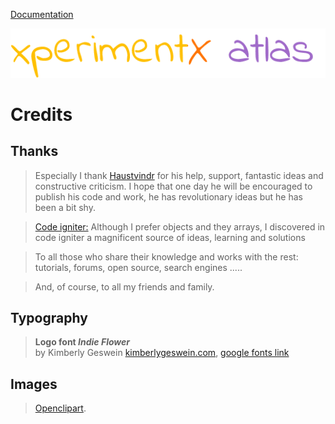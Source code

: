 [Documentation](README.md) 

![xperimentx atlas toolkit](images/atlas.png) 

# Credits

## Thanks

> Especially I thank [Haustvindr](https://github.com/Haustvindr) for his help, support, fantastic ideas and constructive criticism.
> I hope that one day he will be encouraged to publish his code and work, he has revolutionary ideas but he has been a bit shy.

> [Code igniter:](https://codeigniter.com/)
> Although I prefer objects and they arrays, 
> I discovered in code igniter a magnificent source of ideas,
> learning and solutions

> To all those who share their knowledge and works with the rest: tutorials, forums, open source, search engines .....

> And, of course, to all my friends and family.


## Typography

> **Logo font *Indie Flower*** <br/>
> by Kimberly Geswein [kimberlygeswein.com](http://www.kimberlygeswein.com/), [google fonts link](https://fonts.google.com/specimen/Indie+Flower)



## Images

> [Openclipart](https://openclipart.org/).





